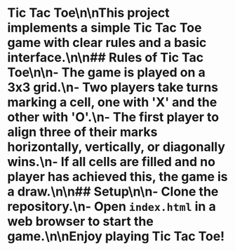 # Tic Tac Toe\n\nThis project implements a simple Tic Tac Toe game with clear rules and a basic interface.\n\n## Rules of Tic Tac Toe\n\n- The game is played on a 3x3 grid.\n- Two players take turns marking a cell, one with 'X' and the other with 'O'.\n- The first player to align three of their marks horizontally, vertically, or diagonally wins.\n- If all cells are filled and no player has achieved this, the game is a draw.\n\n## Setup\n\n- Clone the repository.\n- Open `index.html` in a web browser to start the game.\n\nEnjoy playing Tic Tac Toe!